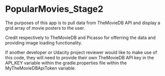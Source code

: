 # PopularMovies_Stage2

The purposes of this app is to pull data from TheMovieDB API and display a grid array of movie posters to the user.

Credit respectively to TheMovieDB and Picasso for offerring the data and providing image loading functionality.

If another developer or Udacity project reviewer would like to make use of this code, they will need to provide their own TheMovieDB API key in the API_KEY variable within the gradle.properties file within the MyTheMovieDBApiToken variable.
